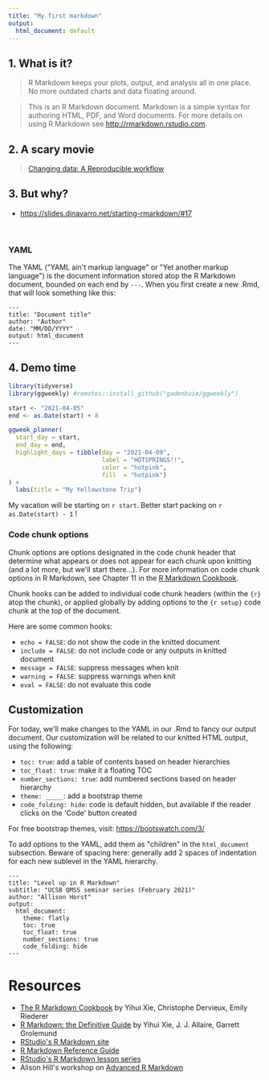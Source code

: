 ```yaml
---
title: "My first markdown"
output:
  html_document: default
---
```



## 1. What is it?

> R Markdown keeps your plots, output, and analysis all in one place. No more outdated charts and data floating around.

> This is an R Markdown document. Markdown is a simple syntax for authoring HTML, PDF, and Word documents. For more details on using R Markdown see <http://rmarkdown.rstudio.com>.

## 2. A scary movie

> [Changing data: A Reproducible workflow](https://youtu.be/s3JldKoA0zw)

## 3. But why?

-   <https://slides.djnavarro.net/starting-rmarkdown/#17>

<br>

### YAML

The YAML ("YAML ain't markup language" or "Yet another markup language") is the document information stored atop the R Markdown document, bounded on each end by `---`. When you first create a new .Rmd, that will look something like this:

    ---
    title: "Document title"
    author: "Author"
    date: "MM/DD/YYYY"
    output: html_document
    ---

## 4. Demo time

```.r
library(tidyverse)
library(ggweekly) #remotes::install_github("gadenbuie/ggweekly")

start <- "2021-04-05"
end <- as.Date(start) + 8

ggweek_planner(
  start_day = start, 
  end_day = end,
  highlight_days = tibble(day = "2021-04-09", 
                          label = "HOTSPRINGS!!", 
                          color = "hotpink",
                          fill  = "hotpink")
) +
  labs(title = "My Yellowstone Trip")
```

My vacation will be starting on `r start`. Better start packing on `r as.Date(start) - 1` !



### Code chunk options

Chunk options are options designated in the code chunk header that determine what appears or does not appear for each chunk upon knitting (and a lot more, but we'll start there...). For more information on code chunk options in R Markdown, see Chapter 11 in the [R Markdown Cookbook](https://bookdown.org/yihui/rmarkdown-cookbook/chunk-options.html).

Chunk hooks can be added to individual code chunk headers (within the `{r}` atop the chunk), or applied globally by adding options to the `{r setup}` code chunk at the top of the document.

Here are some common hooks:

-   `echo = FALSE`: do not show the code in the knitted document
-   `include = FALSE`: do not include code or any outputs in knitted document
-   `message = FALSE`: suppress messages when knit
-   `warning = FALSE`: suppress warnings when knit
-   `eval = FALSE`: do not evaluate this code

## Customization

For today, we'll make changes to the YAML in our .Rmd to fancy our output document. Our customization will be related to our knitted HTML output, using the following:

-   `toc: true`: add a table of contents based on header hierarchies
-   `toc_float: true`: make it a floating TOC
-   `number_sections: true`: add numbered sections based on header hierarchy
-   `theme: _____`: add a bootstrap theme
-   `code_folding: hide`: code is default hidden, but available if the reader clicks on the 'Code' button created

For free bootstrap themes, visit: <https://bootswatch.com/3/>

To add options to the YAML, add them as "children" in the `html_document` subsection. Beware of spacing here: generally add 2 spaces of indentation for each new sublevel in the YAML hierarchy.

    ---
    title: "Level up in R Markdown"
    subtitle: "UCSB QMSS seminar series (February 2021)"
    author: "Allison Horst"
    output: 
      html_document:
        theme: flatly
        toc: true
        toc_float: true
        number_sections: true
        code_folding: hide
    ---

# Resources

-   [The R Markdown Cookbook](https://bookdown.org/yihui/rmarkdown-cookbook/) by Yihui Xie, Christophe Dervieux, Emily Riederer
-   [R Markdown: the Definitive Guide](https://bookdown.org/yihui/rmarkdown/) by Yihui Xie, J. J. Allaire, Garrett Grolemund
-   [RStudio's R Markdown site](https://rmarkdown.rstudio.com/)
-   [R Markdown Reference Guide](https://www.rstudio.com/wp-content/uploads/2015/03/rmarkdown-reference.pdf)
-   [RStudio's R Markdown lesson series](https://rmarkdown.rstudio.com/lesson-1.html)
-   Alison Hill's workshop on [Advanced R Markdown](https://alison.rbind.io/project/advanced-r-markdown/)
